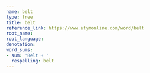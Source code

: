 ```yaml
---
name: belt
type: free
title: belt
reference_link: https://www.etymonline.com/word/belt
root_name: 
root_language: 
denotation: 
word_sums:
- sum: 'Belt + '
  respelling: belt
---
```

